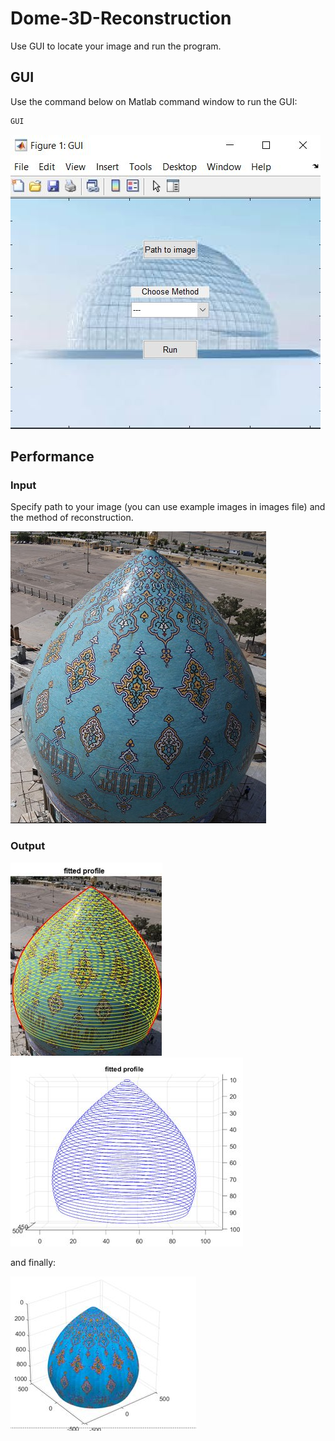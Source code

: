# Dome-3D-Reconstruction
Use GUI to locate your image and run the program. 

## GUI

Use the command below on Matlab command window to run the GUI:

```bash
GUI
```

![the GUI](images/6.JPG)

## Performance

### Input

Specify path to your image (you can use example images in images file) and the method of reconstruction.

![Input](images/example1.jpg)

### Output

![Fitted profile](images/2.JPG)
![Fitted profile](images/3.JPG)

and finally:

![3D Model](images/5.JPG)

